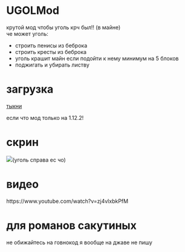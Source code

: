 # UGOLMod
крутой мод чтобы уголь крч был!! (в майне)<br>
че может уголь:
- строить пенисы из беброка
- строить кресты из беброка
- уголь крашит майн если подойти к нему минимум на 5 блоков
- поджигать и убирать листву
# загрузка
<a href="https://github.com/strokegmd/ugolmod/releases">тыкни</a>
<p>если что мод только на 1.12.2!</p>
<h1>скрин</h1>
<img src="https://cdn.discordapp.com/attachments/1210907581753593918/1210907595766767657/image.png?ex=65ec4494&is=65d9cf94&hm=5561a87b63bdf85b0bff4a8e01102d08a0648c5aabf0a255412647f2ea888cc5&"></img>(уголь справа ес чо)
<h1>видео</h1>
https://www.youtube.com/watch?v=zj4vlxbkPfM
<h1>для романов сакутиных</h1>
<p>не обижайтесь на говнокод я вообще на джаве не пишу</p>
